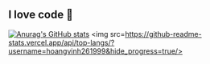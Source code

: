 ## I love code 👋

[![Anurag's GitHub stats](https://github-readme-stats.vercel.app/api?username=hoangvinh261999)](https://github.com/hoangvinh261999/github-readme-stats)
<img src=https://github-readme-stats.vercel.app/api/top-langs/?username=hoangvinh261999&hide_progress=true/>
